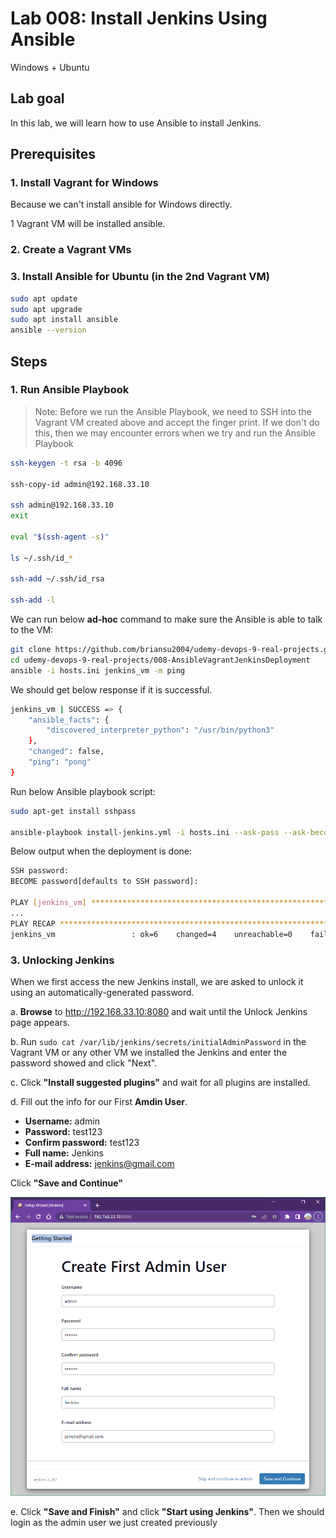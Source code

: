 # Lab 008: Install Jenkins Using Ansible

Windows + Ubuntu

## Lab goal

In this lab, we will learn how to use Ansible to install Jenkins.

## Prerequisites

### 1. Install Vagrant for Windows

Because we can't install ansible for Windows directly.

1 Vagrant VM will be installed ansible.

### 2. Create a Vagrant VMs

### 3. Install Ansible for Ubuntu (in the 2nd Vagrant VM)

```bash
sudo apt update
sudo apt upgrade
sudo apt install ansible
ansible --version
```

## Steps

### 1. Run Ansible Playbook

> Note: Before we run the Ansible Playbook, we need to SSH into the Vagrant VM created above and accept the finger print. If we don't do this, then we may encounter errors when we try and run the Ansible Playbook

```bash
ssh-keygen -t rsa -b 4096

ssh-copy-id admin@192.168.33.10

ssh admin@192.168.33.10 
exit

eval "$(ssh-agent -s)"

ls ~/.ssh/id_*

ssh-add ~/.ssh/id_rsa

ssh-add -l
```

<!--
```bash
DevOps 🚀 devbox % ssh-copy-id admin@192.168.33.10
/usr/bin/ssh-copy-id: INFO: Source of key(s) to be installed: "/Users/x239757/.ssh/id_rsa.pub"
/usr/bin/ssh-copy-id: INFO: attempting to log in with the new key(s), to filter out any that are already installed
/usr/bin/ssh-copy-id: INFO: 1 key(s) remain to be installed -- if we are prompted now it is to install the new keys
admin@192.168.33.10's password: 
Permission denied, please try again.
admin@192.168.33.10's password: 

Number of key(s) added:        1

Now try logging into the machine, with:   "ssh 'admin@192.168.33.10'"
and check to make sure that only the key(s) we wanted were added.

DevOps 🚀 devbox % ssh admin@192.168.33.10 
Welcome to Ubuntu 20.04.6 LTS (GNU/Linux 5.4.0-42-generic x86_64)

 * Documentation:  https://help.ubuntu.com
 * Management:     https://landscape.canonical.com
 * Support:        https://ubuntu.com/advantage
New release '22.04.2 LTS' available.
Run 'do-release-upgrade' to upgrade to it.

Last login: Sun Apr  2 15:29:13 2023 from 192.168.33.1
$ exit
Connection to 192.168.33.10 closed.
DevOps 🚀 devbox % 
```
-->

We can run below **ad-hoc** command to make sure the Ansible is able to talk to the VM:

```bash
git clone https://github.com/briansu2004/udemy-devops-9-real-projects.git
cd udemy-devops-9-real-projects/008-AnsibleVagrantJenkinsDeployment
ansible -i hosts.ini jenkins_vm -m ping 
```

<!--
> Note: If we are using other VM instead of Vagrant, we need to update the IP in `hosts.ini`
-->

We should get below response if it is successful.

```bash
jenkins_vm | SUCCESS => {
    "ansible_facts": {
        "discovered_interpreter_python": "/usr/bin/python3"
    },
    "changed": false,
    "ping": "pong"
}
```

Run below Ansible playbook script:

```bash
sudo apt-get install sshpass

ansible-playbook install-jenkins.yml -i hosts.ini --ask-pass --ask-become-pass
```

<!--
> Note: The password is stored in `Vagrantfile` for `admin` user if we are using Vagrant as VM. The default is `admin123`. We should see below output if the installation is successful.
-->

Below output when the deployment is done:

```bash
SSH password: 
BECOME password[defaults to SSH password]: 

PLAY [jenkins_vm] **************************************************************************************
...
PLAY RECAP *********************************************************************************************
jenkins_vm                 : ok=6    changed=4    unreachable=0    failed=0    skipped=0    rescued=0    ignored=0  
```

<!--
```bash
vagrant@vagrant:~/udemy-devops-9-real-projects/008-AnsibleVagrantJenkinsDeployment$ ansible-playbook install-jenkins.yml -i hosts.ini --ask-pass --ask-become-pass
SSH password: 
BECOME password[defaults to SSH password]:

PLAY [jenkins_vm] ************************************************************************************************************************
TASK [Gathering Facts] *******************************************************************************************************************ok: [jenkins_vm]

TASK [Download Jenkins key] **************************************************************************************************************ok: [jenkins_vm]

TASK [Add Apt source list] ***************************************************************************************************************ok: [jenkins_vm]

TASK [Run apt-get update] ****************************************************************************************************************ok: [jenkins_vm]

TASK [Install fontconfig] ****************************************************************************************************************ok: [jenkins_vm]

TASK [Install Java] **********************************************************************************************************************ok: [jenkins_vm]

TASK [Install Jenkins] *******************************************************************************************************************changed: [jenkins_vm]

PLAY RECAP *******************************************************************************************************************************jenkins_vm                 : ok=7    changed=1    unreachable=0    failed=0    skipped=0    rescued=0    ignored=0
```
-->

### 3. Unlocking Jenkins

When we first access the new Jenkins install, we are asked to unlock it using an automatically-generated password.

a. **Browse** to <http://192.168.33.10:8080> and wait until the Unlock Jenkins page appears.

b. Run `sudo cat /var/lib/jenkins/secrets/initialAdminPassword` in the Vagrant VM or any other VM we installed the Jenkins and enter the password showed and click "Next".

c. Click **"Install suggested plugins"** and wait for all plugins are installed.

d. Fill out the info for our First **Amdin User**.

- **Username:** admin
- **Password:** test123  
- **Confirm password:** test123
- **Full name:** Jenkins
- **E-mail address:** jenkins@gmail.com

Click **"Save and Continue"**

![1680568248856](image/02_Y_Windows_Ubuntu/1680568248856.png)

e. Click **"Save and Finish"** and click **"Start using Jenkins"**. Then we should login as the admin user we just created previously

<!--
### 4. Using Ansibel Role

We are **done** with the Jenkins via Ansible.

Now, we are going to use **Ansible Role** to install the Jenkins instead. **Ansible Role** are consists of many playbooks and it is a way to group multiple tasks together into one container to do automation in very effective manner with clean directory structures. It can be easily reuse the codes by anyone if it it is suitable.

Before that, we can uninstall the Jenkins/Java package in the Vagrant VM, if we are going to use the same VM.

We are going to apply the Ansible Playbook `uninstall-jenkins.yaml` to remove the related packages before we start the new deployment:

```bash
ansible-playbook uninstall-jenkins.yml -i hosts.ini --ask-pass --ask-become-pass
```

```bash
vagrant@vagrant:~/udemy-devops-9-real-projects/008-AnsibleVagrantJenkinsDeployment$ ansible-playbook uninstall-jenkins.yml -i hosts.ini --ask-pass --ask-become-pass
SSH password: 
BECOME password[defaults to SSH password]:

PLAY [jenkins_vm] ************************************************************************************************************************
TASK [Gathering Facts] *******************************************************************************************************************ok: [jenkins_vm]

TASK [Uninstall Jenkins] *****************************************************************************************************************changed: [jenkins_vm]

TASK [Uninstall Java] ********************************************************************************************************************changed: [jenkins_vm]

PLAY RECAP *******************************************************************************************************************************jenkins_vm                 : ok=3    changed=2    unreachable=0    failed=0    skipped=0    rescued=0    ignored=0
```

Run below command to download the Jenkins Role from **Ansible Galaxy**:

```bash
ansible-galaxy install geerlingguy.jenkins -i hosts.ini --ask-pass --ask-become-pass
```

```bash
vagrant@vagrant:~/udemy-devops-9-real-projects/008-AnsibleVagrantJenkinsDeployment$ ansible-galaxy install geerlingguy.jenkins
- downloading role 'jenkins', owned by geerlingguy
- downloading role from https://github.com/geerlingguy/ansible-role-jenkins/archive/5.0.1.tar.gz
- extracting geerlingguy.jenkins to /home/vagrant/.ansible/roles/geerlingguy.jenkins
- geerlingguy.jenkins (5.0.1) was installed successfully
```

The role will be installed under `~/.ansible/roles`

```bash
cd ~/.ansible/roles/geerlingguy.jenkins
ls
defaults  handlers  LICENSE  meta  molecule  README.md  tasks  templates  tests  vars
```

Roles expect files to be in certain directory names. Each directory must contain a `main.yml` file. Below is a describption of each directory.

- **tasks** - Contains the main list of tasks to be executed by the role
- **handlers** - contains handlers, which may be used by this role or even anywhere outside this role
- **defaults** - default variables for the role
- **vars** - other variables for the role.
- **files** - containers file which can be deployed via this role
- **templates** - contains templates which can be deployed via this role.
- **meta** - defines some meta data for this role.

Run below command to apply the **Ansible Role**:

```bash
ansible-playbook install-jenkins-role.yml -i hosts.ini --ask-pass --ask-become-pass
```
-->
